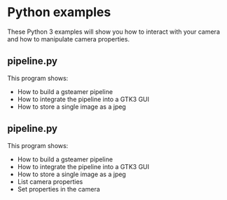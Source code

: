 
# Python examples

These Python 3 examples will show you how to interact with your camera
and how to manipulate camera properties.

## pipeline.py

This program shows:

- How to build a gsteamer pipeline
- How to integrate the pipeline into a GTK3 GUI
- How to store a single image as a jpeg

## pipeline.py

This program shows:

- How to build a gsteamer pipeline
- How to integrate the pipeline into a GTK3 GUI
- How to store a single image as a jpeg
- List camera properties
- Set properties in the camera
